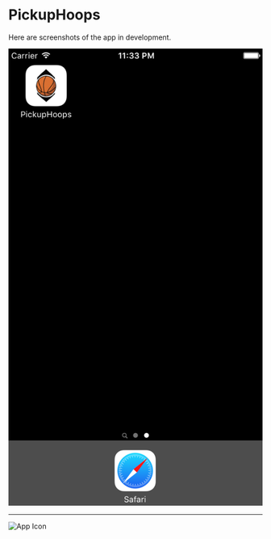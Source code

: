 # PickupHoops

Here are screenshots of the app in development.

![ScreenShot](Screenshots/AppIcon.png)

-------------------


![App Icon](https://github.com/amusse/PickupHoops/tree/master/Screenshots/AppIcon.png "App Icon")
